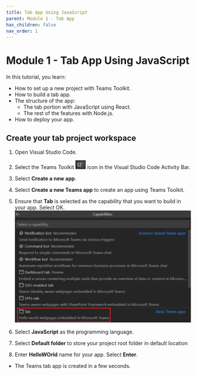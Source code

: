 ```yaml
---
title: Tab App Using JavaScript
parent: Module 1 - Tab App
has_children: false
nav_order: 1
---
```

# Module 1 - Tab App Using JavaScript

In this tutorial, you learn:

- How to set up a new project with Teams Toolkit.
- How to build a tab app.
- The structure of the app:
  - The tab portion with JavaScript using React.
  - The rest of the features with Node.js.
- How to deploy your app.

## Create your tab project workspace

1. Open Visual Studio Code.

2. Select the Teams Toolkit ![icon](../../assets/images/module1/teams-toolkit-sidebar-icon.png) icon in the Visual Studio Code Activity Bar.

3. Select **Create a new app**.

4. Select **Create a new Teams app** to create an app using Teams Toolkit.

5. Ensure that **Tab** is selected as the capability that you want to build in your app. Select OK.
![Select Tab](../../assets/images/module1/select-tab.png)

6. Select **JavaScript** as the programming language.

7. Select **Default folder** to store your project root folder in default location

8. Enter **HelloWOrld** name for your app. Select **Enter**.
  - The Teams tab app is created in a few seconds.

